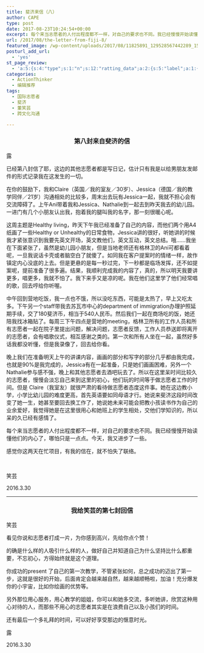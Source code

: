 ```yaml
---
title: 斐济来信（八）
author: CAPE
type: post
date: 2017-08-23T10:24:54+00:00
excerpt: 每个来当志愿者的人付出程度都不一样，对自己的要求也不同。我已经慢慢开始读懂他们的内心了，哪怕只是一点点。今天，我又进步了一些。
url: /2017/08/the-letter-from-fiji-8/
featured_image: /wp-content/uploads/2017/08/11825891_129528567442289_1501667316641650692_n.jpg
posturl_add_url:
  - 'yes'
st_page_review:
  - 'a:5:{s:4:"type";s:1:"n";s:12:"ratting_data";a:2:{s:5:"label";a:1:{i:0;s:0:"";}s:5:"score";a:1:{i:0;s:1:"0";}}s:7:"postion";s:2:"tl";s:5:"title";s:0:"";s:11:"score_label";s:0:"";}'
categories:
  - ActionThinker
  - 编辑推荐
tags:
  - 国际志愿者
  - 斐济
  - 董笑芸
  - 跨文化沟通

---
```

<h3 id="第八封来自斐济的信" style="text-align: center;">
  第八封来自斐济的信
</h3>

露

已经第八封信了耶，这边的其他志愿者都是写日记，估计只有我是以给男朋友发邮件的形式记录我在这发生的一切。

在你的鼓励下，我和Claire（英国／我的室友／30岁）、Jessica（德国／我的教学同伴／21岁）沟通相处的比较多，周末出去玩有Jessica一起，我就不担心会有交流障碍了。上午Ani带着我和Jessica、Nathalie到一起去到昨天我去的幼儿园。一进门有几个小朋友认出我，抱着我的腿叫我的名字，那一刻很暖心呢。

这周主题是Healthy living，昨天下午我已经准备了自己的内容，而他们两个用A4纸画了一些Healthy or Unhealthy的日常食物，Jessica讲的很好，听她讲的时候我才紧张意识到我要先英文开场，英文教他们，英文互动，英文总结。哦……我坐在下面紧张了，虽然是幼儿园小朋友，但是当地老师还有格林卫的Ani可都看着呢，一旦我说话卡壳或者脑空白了就傻了。如同我在客户提案时的情绪一样，故作镇定内心没底的上去。但是更悬的是每一秒过完，下一秒都是临场发挥，还不如提案呢，提前准备了很多遍。结果，我顺利完成我的内容了，真的，所以明天我要讲更多，唱更多，我就不怕了。我下来手又是凉的呢。我在他们这里学了他们经常唱的歌，回去哼给你听喔。

中午回到营地吃饭，我一点也不饿，所以没吃东西，可能是太热了，早上又吃太多。下午另一个staff带我去苏瓦市中心的department of immigration办理护照延期手续，交了180斐济币，相当于540人民币。然后我们一起在商场吃的饭，她还陪我找冰箱贴了。每周三下午四点是营地的meeting，格林卫所有的工作人员和所有志愿者一起在院子里提出问题，解决问题，志愿者反馈，工作人员恭送即将离开的志愿者，会有唱歌仪式，相互感谢之类的。第一次和所有人坐在一起，虽然好多话我都没听懂，但是我录像了，回去给你看。

晚上我们在准备明天上午的讲课内容，画画的部分和写字的部分几乎都由我完成，也就是90%是我完成的，Jessica有在一起准备，只是她们画画困难，另外一个 Nathalie参与感不强，晚上和其他志愿者去酒吧玩去了。所以在这里呆时间比较久的志愿者，慢慢会淡忘自己来到这里的初心，他们玩的时间等于做志愿者工作的时间。但是 Claire（我室友）就很严肃的看待做志愿者态度这件事。她在这边教小学，小学比幼儿园的难度更高，首先英语要如同母语才行。她说来斐济这段时间改变了她一生，她甚至要回去换工作了，她说她未来可能会把教小孩读书作为自己的业余爱好，我觉得她是在这里很用心和她班上的学生相处，交他们学知识的，所以呆的久已经有感情了。

每个来当志愿者的人付出程度都不一样，对自己的要求也不同。我已经慢慢开始读懂他们的内心了，哪怕只是一点点。今天，我又进步了一些。

感觉你这两天在忙项目，有我的信在，就不怕失了联络。

&nbsp;

笑芸

2016.3.30

* * *

<h3 id="我给笑芸的第七封回信" style="text-align: center;">
  我给笑芸的第七封回信
</h3>

笑芸

看见你说和志愿者打成一片，为你感到高兴，先给你点个赞！

的确是什么样的人吸引什么样的人，做好自己并知道自己为什么坚持比什么都重要，不忘初心，方得始终就是这个道理。

你成功的present 了自己的第一次教学，不管紧张如何，总之成功的迈出了第一步，这就是很好的开始，后面肯定会越来越自然，越来越顺畅啦，加油！充分爆发你的小宇宙，比如你绘画的优势等。

另外那位用心服务，用心教学的姐姐，你可以和她多交流，多听她讲，欣赏这种用心对待的人，而那些不用心的志愿者其实是在浪费自己以及小孩们的时间。

还有最后一个多礼拜的时间，可以好好享受那边的惬意时光。

露

2016.3.30